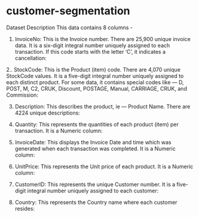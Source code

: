 # customer-segmentation

Dataset Description
This data contains 8 columns -

1. InvoiceNo: This is the Invoice number. There are 25,900 unique invoice data. It is a six-digit integral number uniquely assigned to each transaction. If this code starts with the letter ‘C’, it indicates a cancellation:
 
2.. StockCode: This is the Product (item) code. There are 4,070 unique StockCode values. It is a five-digit integral number uniquely assigned to each distinct product. For some data, it contains special codes like — D, POST, M, C2, CRUK, Discount, POSTAGE, Manual, CARRIAGE, CRUK, and Commission:

3. Description: This describes the product, ie — Product Name. There are 4224 unique descriptions:
 
4. Quantity: This represents the quantities of each product (item) per transaction. It is a Numeric column:
 
5. InvoiceDate: This displays the Invoice Date and time which was generated when each transaction was completed. It is a Numeric column:
 
6. UnitPrice: This represents the Unit price of each product. It is a Numeric column:
 
7. CustomerID: This represents the unique Customer number. It is a five-digit integral number uniquely assigned to each customer:
 
8. Country: This represents the Country name where each customer resides:
 
